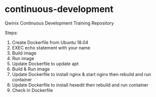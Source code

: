 # continuous-development
Qwinix Continuous Development Training Repository

Steps:
1. Create Dockerfile from Ubuntu 18.04
2. EXEC echo statement with your name
3. Build image
4. Run image
5. Update Dockerfile to update apt
6. Build & Run image
7. Update Dockerfile to install nginx & start nginx then rebuild and run container
8. Update Dockerfile to install hexedit then rebuild and run container
9. Check in Dockerfile
